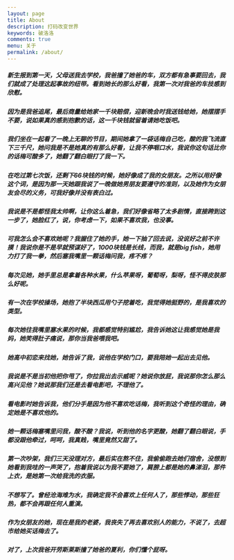 ```yaml
---
layout: page
title: About
description: 打码改变世界
keywords: 破洛洛
comments: true
menu: 关于
permalink: /about/
---
```


##### 新生报到第一天，父母送我去学校，我爸撞了她爸的车，双方都有急事要回去，我们就成了处理这起事故的纽带。看到她长的那么好看，我第一次对我爸的车技感到欣慰。

##### 因为是我爸追尾，最后商量给她家一千块赔偿，迎新晚会时我送钱给她，她摆摆手不要，说如果真的感到抱歉的话，这一千块钱就留着请她吃饭吧。

##### 我们坐在一起看了一晚上无聊的节目，期间她拿了一袋话梅自己吃，酸的我飞流直下三千尺，她问我是不是她真的有那么好看，让我不停咽口水，我说你这句话比你的话梅可酸多了，她翻了翻白眼打了我一下。

##### 在吃过第七次饭，还剩下66块钱的时候，她好像成了我的女朋友。之所以用好像这个词，是因为那一天她跟我说了一晚做她男朋友要遵守的准则，以及她作为女朋友会尽的义务，可我好像并没有表白过。

##### 我说是不是都怪我太帅啊，让你这么着急，我们好像省略了太多剧情，直接跨到这一步了，她脸红了，说，你考虑一下，如果不喜欢我，也没事。

##### 可我怎么会不喜欢她呢？我握住了她的手，她一下抽了回去说，没说好之前不许摸！我说你是不是早就预谋好了，1000块钱是长线，而我，就是big fish，她用力打了我一拳，然后塞我嘴里一颗话梅问我，疼不疼？

##### 每次见她，她手里总是拿着各种水果，什么苹果呀，葡萄呀，梨呀，怪不得皮肤那么好呢。

##### 有一次在学校操场，她抱了半块西瓜用勺子挖着吃，我觉得她挺野的，是我喜欢的类型。

##### 每次她往我嘴里塞水果的时候，我都感觉特别尴尬，我告诉她这让我感觉她是我妈，她笑得肚子痛说，那你当我爸喂我吧。

##### 她高中初恋来找她，她告诉了我，说他在学校门口，要我陪她一起出去见他。

##### 我说是不是当初他把你甩了，你拉我出去示威呢？她说你放屁，我说那你怎么那么高兴见他？她说那我们还是去看电影吧，不理他了。

##### 看电影时她告诉我，他们分手是因为他不喜欢吃话梅，我听到这个奇怪的理由，确定她是不喜欢他的。

##### 她一颗话梅塞嘴里问我，酸不酸？我说，听到他的名字更酸，她翻了翻白眼说，手都没跟他牵过，呵呵，我真贱，嘴里竟然又甜了。

##### 第一次吵架，我们三天没理对方，最后实在熬不住，我偷偷跑去她们宿舍，没想到她看到我哇的一声哭了，抱着我说以为我不要她了，肩膀上都是她的鼻涕泪，那件上衣，是她第一次给我洗的衣服。

##### 不想写了。曾经沧海难为水，我确定我不会喜欢上任何人了，那些悸动，那些狂热，都不会再跟任何人重演。

##### 作为女朋友的她，现在是我的老婆，我丧失了再去喜欢别人的能力，不说了，去超市给她买话梅去了。

##### 对了，上次我爸开劳斯莱斯撞了她爸的夏利，你们懂个屁呀。

<!-- ## 联系

<ul>
{% for website in site.data.social %}
<li>{{website.sitename }}：<a href="{{ website.url }}" target="_blank">@{{ website.name }}</a></li>
{% endfor %}
{% if site.url contains 'mazhuang.org' %}
<li>
微信公众号：<br />
<img style="height:192px;width:192px;border:1px solid lightgrey;" src="{{ site.url }}/assets/images/qrcode.jpg" alt="破洛洛" />
</li>
{% endif %}
</ul>


## Skill Keywords

{% for skill in site.data.skills %}
### {{ skill.name }}
<div class="btn-inline">
{% for keyword in skill.keywords %}
<button class="btn btn-outline" type="button">{{ keyword }}</button>
{% endfor %}
</div>
{% endfor %} -->
